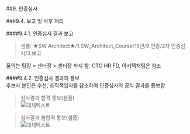 ##9. 인증심사  

###9.4. 보고 및 사후 처리

####9.4.1. 인증심사 결과 보고  

> 샘플: ★SW Architect★/1.SW_Architect_Course/15년/9.인증/2차 인증심사/3.보고

품의는 팀장 > 센터장 > 센터장 까지 함. CTO HR FD, 아키텍처팀은 참조  


####9.4.2. 인증심사 결과의 통보  
후보자 본인은 수신, 조직책임자를 참조하여 인증심사의 공식 결과를 통보함

>심사결과 합격 통보(샘플)  
![대체텍스트](http://i.imgur.com/iRKkGLc.png)  

>심사결과 불합격 통보(샘플)  
![대체텍스트](http://i.imgur.com/JGy5acM.png)  

